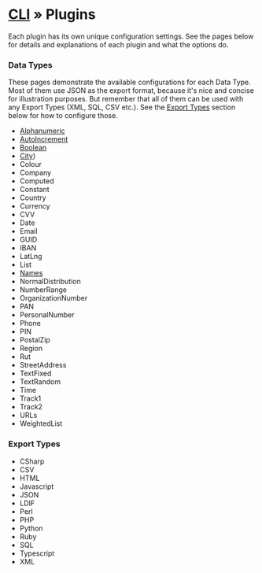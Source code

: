 # [CLI](./README.md) &raquo; Plugins

Each plugin has its own unique configuration settings. See the pages below for details and explanations of each plugin and 
what the options do.

### Data Types

These pages demonstrate the available configurations for each Data Type. Most of them use JSON as the export format, 
because it's nice and concise for illustration purposes. But remember that all of them can be used with any Export 
Types (XML, SQL, CSV etc.). See the [Export Types](#export-types) section below for how to configure those.

- [Alphanumeric](../client/src/plugins/dataTypes/Alphanumeric/README.md)
- [AutoIncrement](../client/src/plugins/dataTypes/AutoIncrement/README.md)
- [Boolean](../client/src/plugins/dataTypes/Boolean/README.md)
- [City](../client/src/plugins/dataTypes/City/README.md))
- Colour
- Company
- Computed
- Constant
- Country
- Currency
- CVV
- Date
- Email
- GUID
- IBAN
- LatLng
- List
- [Names](../client/src/plugins/dataTypes/Names/README.md)
- NormalDistribution
- NumberRange
- OrganizationNumber
- PAN
- PersonalNumber
- Phone
- PIN
- PostalZip
- Region
- Rut
- StreetAddress
- TextFixed
- TextRandom
- Time
- Track1
- Track2
- URLs
- WeightedList

### Export Types

- CSharp
- CSV
- HTML
- Javascript
- JSON
- LDIF
- Perl
- PHP
- Python
- Ruby
- SQL
- Typescript
- XML

